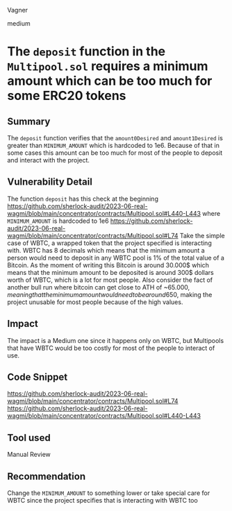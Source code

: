 Vagner

medium

# The `deposit` function in the `Multipool.sol` requires a minimum amount which can be too much for some ERC20 tokens

## Summary
The `deposit` function verifies that the `amount0Desired` and `amount1Desired` is greater than `MINIMUM_AMOUNT` which is hardcoded to 1e6. Because of that in some cases this amount can be too much for most of the people to deposit and interact with the project.
## Vulnerability Detail
The function `deposit` has this check at the beginning https://github.com/sherlock-audit/2023-06-real-wagmi/blob/main/concentrator/contracts/Multipool.sol#L440-L443 where `MINIMUM_AMOUNT` is hardcoded to 1e6 https://github.com/sherlock-audit/2023-06-real-wagmi/blob/main/concentrator/contracts/Multipool.sol#L74 
Take the simple case of WBTC, a wrapped token that the project specified is interacting with. WBTC has 8 decimals which means that the minimum amount a person would need to deposit in any WBTC pool is 1% of the total value of a Bitcoin. As the moment of writing this Bitcoin is around 30.000$ which means that the minimum amount to be deposited is around 300$ dollars worth of WBTC, which is a lot for most people. Also consider the fact of another bull run where bitcoin can get close to ATH of ~65.000$, meaning that the minimum amount would need to be around 650$, making the project unusable for most people because of the high values.
## Impact
The impact is a Medium one since it happens only on WBTC, but Multipools that have WBTC would be too costly for most of the people to interact of use.
## Code Snippet
https://github.com/sherlock-audit/2023-06-real-wagmi/blob/main/concentrator/contracts/Multipool.sol#L74
https://github.com/sherlock-audit/2023-06-real-wagmi/blob/main/concentrator/contracts/Multipool.sol#L440-L443
## Tool used

Manual Review

## Recommendation
Change the `MINIMUM_AMOUNT` to something lower or take special care for WBTC since the project specifies that is interacting with WBTC too